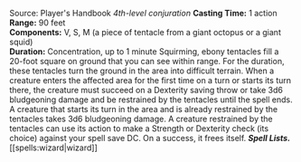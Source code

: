 Source: Player's Handbook
*4th-level conjuration*
**Casting Time:** 1 action  
**Range:** 90 feet  
**Components:** V, S, M (a piece of tentacle from a giant octopus or a giant squid)  
**Duration:** Concentration, up to 1 minute
Squirming, ebony tentacles fill a 20-foot square on ground that you can see within range. For the duration, these tentacles turn the ground in the area into difficult terrain.
When a creature enters the affected area for the first time on a turn or starts its turn there, the creature must succeed on a Dexterity saving throw or take 3d6 bludgeoning damage and be restrained by the tentacles until the spell ends. A creature that starts its turn in the area and is already restrained by the tentacles takes 3d6 bludgeoning damage.
A creature restrained by the tentacles can use its action to make a Strength or Dexterity check (its choice) against your spell save DC. On a success, it frees itself.
***Spell Lists.*** [[spells:wizard|wizard]]